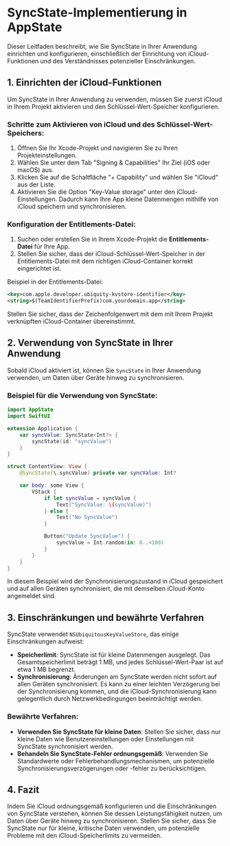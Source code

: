 # SyncState-Implementierung in AppState

Dieser Leitfaden beschreibt, wie Sie SyncState in Ihrer Anwendung einrichten und konfigurieren, einschließlich der Einrichtung von iCloud-Funktionen und des Verständnisses potenzieller Einschränkungen.

## 1. Einrichten der iCloud-Funktionen

Um SyncState in Ihrer Anwendung zu verwenden, müssen Sie zuerst iCloud in Ihrem Projekt aktivieren und den Schlüssel-Wert-Speicher konfigurieren.

### Schritte zum Aktivieren von iCloud und des Schlüssel-Wert-Speichers:

1. Öffnen Sie Ihr Xcode-Projekt und navigieren Sie zu Ihren Projekteinstellungen.
2. Wählen Sie unter dem Tab "Signing & Capabilities" Ihr Ziel (iOS oder macOS) aus.
3. Klicken Sie auf die Schaltfläche "+ Capability" und wählen Sie "iCloud" aus der Liste.
4. Aktivieren Sie die Option "Key-Value storage" unter den iCloud-Einstellungen. Dadurch kann Ihre App kleine Datenmengen mithilfe von iCloud speichern und synchronisieren.

### Konfiguration der Entitlements-Datei:

1. Suchen oder erstellen Sie in Ihrem Xcode-Projekt die **Entitlements-Datei** für Ihre App.
2. Stellen Sie sicher, dass der iCloud-Schlüssel-Wert-Speicher in der Entitlements-Datei mit dem richtigen iCloud-Container korrekt eingerichtet ist.

Beispiel in der Entitlements-Datei:

```xml
<key>com.apple.developer.ubiquity-kvstore-identifier</key>
<string>$(TeamIdentifierPrefix)com.yourdomain.app</string>
```

Stellen Sie sicher, dass der Zeichenfolgenwert mit dem mit Ihrem Projekt verknüpften iCloud-Container übereinstimmt.

## 2. Verwendung von SyncState in Ihrer Anwendung

Sobald iCloud aktiviert ist, können Sie `SyncState` in Ihrer Anwendung verwenden, um Daten über Geräte hinweg zu synchronisieren.

### Beispiel für die Verwendung von SyncState:

```swift
import AppState
import SwiftUI

extension Application {
    var syncValue: SyncState<Int?> {
        syncState(id: "syncValue")
    }
}

struct ContentView: View {
    @SyncState(\.syncValue) private var syncValue: Int?

    var body: some View {
        VStack {
            if let syncValue = syncValue {
                Text("SyncValue: \(syncValue)")
            } else {
                Text("No SyncValue")
            }

            Button("Update SyncValue") {
                syncValue = Int.random(in: 0..<100)
            }
        }
    }
}
```

In diesem Beispiel wird der Synchronisierungszustand in iCloud gespeichert und auf allen Geräten synchronisiert, die mit demselben iCloud-Konto angemeldet sind.

## 3. Einschränkungen und bewährte Verfahren

SyncState verwendet `NSUbiquitousKeyValueStore`, das einige Einschränkungen aufweist:

- **Speicherlimit**: SyncState ist für kleine Datenmengen ausgelegt. Das Gesamtspeicherlimit beträgt 1 MB, und jedes Schlüssel-Wert-Paar ist auf etwa 1 MB begrenzt.
- **Synchronisierung**: Änderungen am SyncState werden nicht sofort auf allen Geräten synchronisiert. Es kann zu einer leichten Verzögerung bei der Synchronisierung kommen, und die iCloud-Synchronisierung kann gelegentlich durch Netzwerkbedingungen beeinträchtigt werden.

### Bewährte Verfahren:

- **Verwenden Sie SyncState für kleine Daten**: Stellen Sie sicher, dass nur kleine Daten wie Benutzereinstellungen oder Einstellungen mit SyncState synchronisiert werden.
- **Behandeln Sie SyncState-Fehler ordnungsgemäß**: Verwenden Sie Standardwerte oder Fehlerbehandlungsmechanismen, um potenzielle Synchronisierungsverzögerungen oder -fehler zu berücksichtigen.

## 4. Fazit

Indem Sie iCloud ordnungsgemäß konfigurieren und die Einschränkungen von SyncState verstehen, können Sie dessen Leistungsfähigkeit nutzen, um Daten über Geräte hinweg zu synchronisieren. Stellen Sie sicher, dass Sie SyncState nur für kleine, kritische Daten verwenden, um potenzielle Probleme mit den iCloud-Speicherlimits zu vermeiden.
